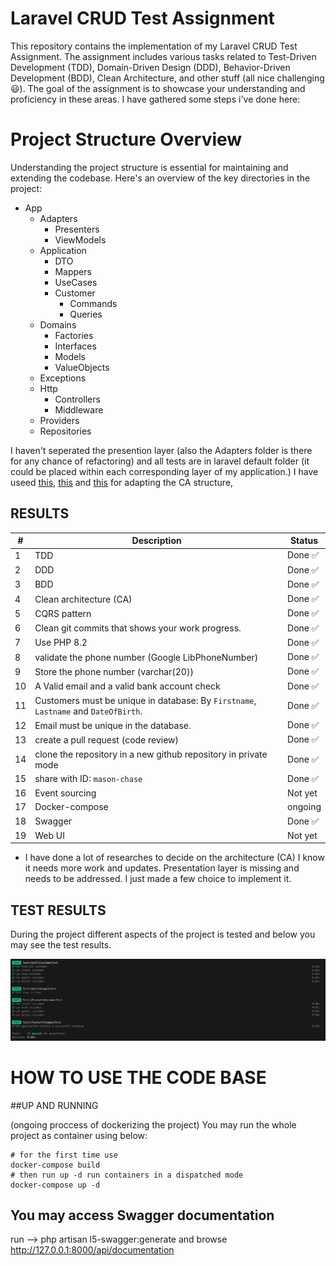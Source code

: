 # Laravel CRUD Test Assignment

This repository contains the implementation of my Laravel CRUD Test Assignment. The assignment includes various tasks related to Test-Driven Development (TDD), Domain-Driven Design (DDD), Behavior-Driven Development (BDD), Clean Architecture, and other stuff (all nice challenging 😃). The goal of the assignment is to showcase your understanding and proficiency in these areas. 
I have gathered some steps i've done here:

# Project Structure Overview
Understanding the project structure is essential for maintaining and extending the codebase. Here's an overview of the key directories in the project:
  - App
      - Adapters
          - Presenters
          - ViewModels
      - Application
          - DTO
          - Mappers
          - UseCases
          - Customer
              - Commands
              - Queries
      - Domains
          - Factories
          - Interfaces
          - Models
          - ValueObjects
      - Exceptions
      - Http
          - Controllers
          - Middleware
      - Providers
      - Repositories


I haven't seperated the presention layer (also the Adapters folder is there for any chance of refactoring) and all tests are in laravel default folder (it could be placed within each corresponding layer of my application.)
I have useed [this](https://github.com/Orphail/laravel-ddd "a suggested laravel DDD and CA, without having to give away most of the features we love from Laravel"), [this](https://dev.to/bdelespierre/how-to-implement-clean-architecture-with-laravel-2f2i " a working implementation of the Clean Architecture principles inside a Laravel app") and [this](https://github.com/bdelespierre/laravel-clean-architecture-demo) for adapting the CA structure,


## RESULTS
| # 	| Description                                      	| Status 	|
|---	|--------------------------------------------------	|--------	|
| 1 	| TDD                                              	| Done ✅ 	|
| 2 	| DDD                                              	| Done ✅ 	|
| 3 	| BDD                                              	| Done ✅ 	|
| 4 	| Clean architecture (CA)                           | Done ✅ 	|
| 5 	| CQRS pattern                                      | Done ✅ 	|
| 6 	| Clean git commits that shows your work progress. 	| Done ✅ 	|
| 7 	| Use PHP 8.2                               	    | Done ✅ 	|
| 8 	| validate the phone number (Google LibPhoneNumber) | Done ✅ 	|
| 9 	| Store the phone number (varchar(20))              | Done ✅    |
| 10 	| A Valid email and a valid bank account check      | Done ✅ 	|
| 11 	| Customers must be unique in database: By ```Firstname```, ```Lastname``` and ```DateOfBirth```. 	| Done ✅ 	|
| 12 	| Email must be unique in the database.             | Done ✅ 	|
| 13 	| create a pull request (code review)               | Done ✅ 	|
| 14 	| clone the repository in a new github repository in private mode 	| Done ✅    |
| 15 	| share with ID: ```mason-chase```               	| Done ✅    |
| 16 	| Event sourcing                     	| Not yet 	|
| 17 	| Docker-compose       	| ongoing 	|
| 18 	| Swagger 	|    Done ✅ 	|
| 19 	| Web UI      	| Not yet 	|
 

* I have done a lot of researches to decide on the architecture (CA) I know it needs more work and updates. Presentation layer is missing and needs to be addressed. I just made a few choice to implement it.


## TEST RESULTS
During the project different aspects of the project is tested and below you may see the test results.

![](./docs/test-results.png)


# HOW TO USE THE CODE BASE
##UP AND RUNNING

   (ongoing proccess of dockerizing the project) You may run the whole project as container using below:

    # for the first time use 
    docker-compose build
    # then run up -d run containers in a dispatched mode
    docker-compose up -d
    
## You may access Swagger documentation

run --> php artisan l5-swagger:generate
and browse http://127.0.0.1:8000/api/documentation
